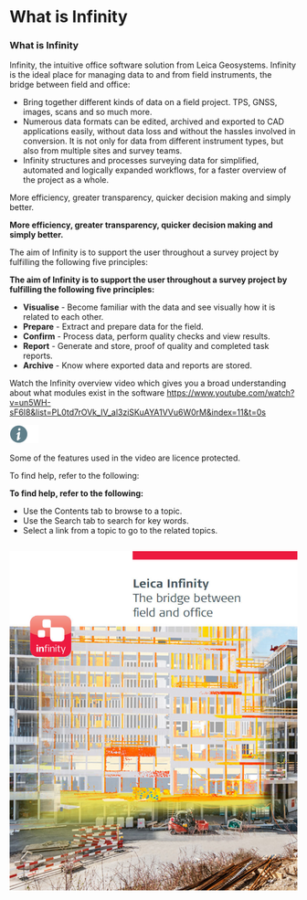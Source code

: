 # What is Infinity

### What is Infinity

Infinity, the intuitive office software solution from Leica Geosystems. Infinity is the ideal place for managing data to and from field instruments, the bridge between field and office:

- Bring together different kinds of data on a field project. TPS, GNSS, images, scans and so much more.
- Numerous data formats can be edited, archived and exported to CAD applications easily, without data loss and without the hassles involved in conversion. It is not only for data from different instrument types, but also from multiple sites and survey teams.
- Infinity structures and processes surveying data for simplified, automated and logically expanded workflows, for a faster overview of the project as a whole.

More efficiency, greater transparency, quicker decision making and simply better.

**More efficiency, greater transparency, quicker decision making and simply better.**

The aim of Infinity is to support the user throughout a survey project by fulfilling the following five principles:

**The aim of Infinity is to support the user throughout a survey project by fulfilling the following five principles:**

- **Visualise** - Become familiar with the data and see visually how it is related to each other.
- **Prepare** - Extract and prepare data for the field.
- **Confirm** - Process data, perform quality checks and view results.
- **Report** - Generate and store, proof of quality and completed task reports.
- **Archive** - Know where exported data and reports are stored.

Watch the Infinity overview video which gives you a broad understanding about what modules exist in the software https://www.youtube.com/watch?v=un5WH-sF6I8&list=PL0td7rOVk_IV_al3ziSKuAYA1VVu6W0rM&index=11&t=0s

![Image](./data/icons/note.gif)

Some of the features used in the video are licence protected.

To find help, refer to the following:

**To find help, refer to the following:**

- Use the Contents tab to browse to a topic.
- Use the Search tab to search for key words.
- Select a link from a topic to go to the related topics.

|  |  |
| --- | --- |

![Image](graphics/00825455.jpg)

